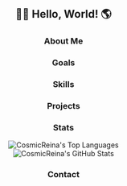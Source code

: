 <div>
    <div align="center">
        <h2>👋🏻 Hello, World! 🌎</h2>
    </div>
    <div align="center">
        <h3>About Me</h3>
    </div>
    <div align="center">
        <h3>Goals</h3>
    </div>
    <div align="center">
        <h3>Skills</h3>
    </div>
    <div align="center">
        <h3>Projects</h3>
    </div>
    <div align="center">
        <h3>Stats</h3>
        <div>
            <img src="https://github-readme-stats.vercel.app/api/top-langs/?username=Zennisch&langs_count=5&theme=radical" alt="CosmicReina's Top Languages" />
        </div>
        <div>
            <img src="https://github-readme-stats.vercel.app/api?username=Zennisch&show_icons=true&theme=radical" alt="CosmicReina's GitHub Stats" />
        </div>
    </div>
    <div align="center">
        <h3>Contact</h3>
    </div>
</div>
